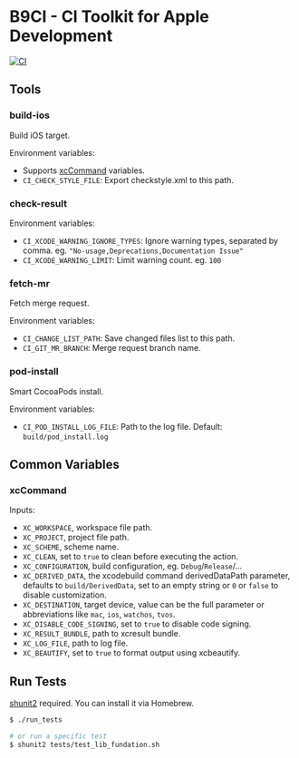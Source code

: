 # B9CI - CI Toolkit for Apple Development

[![CI](https://github.com/b9swift/CI-System/actions/workflows/ci.yml/badge.svg)](https://github.com/b9swift/CI-System/actions/workflows/ci.yml)

## Tools

### build-ios

Build iOS target.

Environment variables:

* Supports [xcCommand](#xcCommand) variables.
* `CI_CHECK_STYLE_FILE`: Export checkstyle.xml to this path.

### check-result

Environment variables:

* `CI_XCODE_WARNING_IGNORE_TYPES`: Ignore warning types, separated by comma. eg. `"No-usage,Deprecations,Documentation Issue"`
* `CI_XCODE_WARNING_LIMIT`: Limit warning count. eg. `100`

### fetch-mr

Fetch merge request.

Environment variables:

* `CI_CHANGE_LIST_PATH`: Save changed files list to this path.
* `CI_GIT_MR_BRANCH`: Merge request branch name.

### pod-install

Smart CocoaPods install.

Environment variables:

* `CI_POD_INSTALL_LOG_FILE`: Path to the log file. Default: `build/pod_install.log`

## Common Variables

### xcCommand

<!-- Link here: xccommand.sh -->

Inputs:

- `XC_WORKSPACE`, workspace file path.
- `XC_PROJECT`, project file path.
- `XC_SCHEME`, scheme name.
- `XC_CLEAN`, set to `true` to clean before executing the action.
- `XC_CONFIGURATION`, build configuration, eg. `Debug`/`Release`/...
- `XC_DERIVED_DATA`, the xcodebuild command derivedDataPath parameter, defaults to `build/DerivedData`, set to an empty string or `0` or `false` to disable customization.
- `XC_DESTINATION`, target device, value can be the full parameter or abbreviations like `mac`, `ios`, `watchos`, `tvos`.
- `XC_DISABLE_CODE_SIGNING`, set to `true` to disable code signing.
- `XC_RESULT_BUNDLE`, path to xcresult bundle.
- `XC_LOG_FILE`, path to log file.
- `XC_BEAUTIFY`, set to `true` to format output using xcbeautify.

## Run Tests

[shunit2](https://github.com/kward/shunit2) required. You can install it via Homebrew.

```zsh
$ ./run_tests

# or run a specific test
$ shunit2 tests/test_lib_fundation.sh
```
